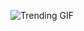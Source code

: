 
<!-- GIF_SECTION -->
![Trending GIF](https://media4.giphy.com/media/v1.Y2lkPThiYjIxNzcyZTZoOThvMzJpeWNwbWJkcHF4bzdhdWNjdnNhMjFrZ3phbWw5ODIxaSZlcD12MV9naWZzX3NlYXJjaCZjdD1n/78XCFBGOlS6keY1Bil/giphy.gif)
<!-- END_GIF_SECTION -->
